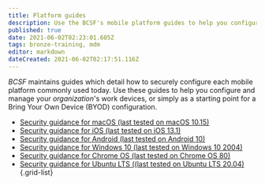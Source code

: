 ```yaml
---
title: Platform guides
description: Use the BCSF's mobile platform guides to help you configure and manage your organization's work devices, including guides for iOS, macOS, and Android.
published: true
date: 2021-06-02T02:23:01.605Z
tags: bronze-training, mdm
editor: markdown
dateCreated: 2021-06-02T02:17:51.116Z
---
```


*BCSF* maintains guides which detail how to securely configure each mobile platform commonly used today. Use these guides to help you configure and manage your *organization*'s work devices, or simply as a starting point for a Bring Your Own Device (BYOD) configuration.

- [Security guidance for macOS (last tested on macOS 10.15)](/bronze-training/mobile-device-guidance/platform-guides)
- [Security guidance for iOS (last tested on iOS 13.1)](/bronze-training/mobile-device-guidance/platform-guides/ios-and-ipados)
- [Security guidance for Android (last tested on Android 10)]()
- [Security guidance for Windows 10 (last tested on Windows 10 2004)](/bronze-training/mobile-device-guidance/platform-guides/windows10)
- [Security guidance for Chrome OS (last tested on Chrome OS 80)]()
- [Security guidance for Ubuntu LTS ((last tested on Ubuntu LTS 20.04)]()
{.grid-list}
